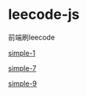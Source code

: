# leecode-js

前端刷leecode

[simple-1](https://github.com/wuxuweilalala/leecode-js/blob/master/simple/1.md)

[simple-7](https://github.com/wuxuweilalala/leecode-js/blob/master/simple/7.md)

[simple-9](https://github.com/wuxuweilalala/leecode-js/blob/master/simple/9.md)